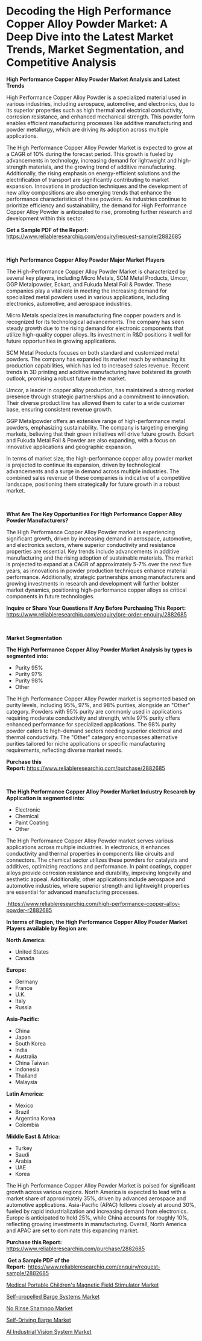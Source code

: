 <p><h1>Decoding the High Performance Copper Alloy Powder Market: A Deep Dive into the Latest Market Trends, Market Segmentation, and Competitive Analysis</h1></p><p><strong>High Performance Copper Alloy Powder Market Analysis and Latest Trends</strong></p>
<p><p>High Performance Copper Alloy Powder is a specialized material used in various industries, including aerospace, automotive, and electronics, due to its superior properties such as high thermal and electrical conductivity, corrosion resistance, and enhanced mechanical strength. This powder form enables efficient manufacturing processes like additive manufacturing and powder metallurgy, which are driving its adoption across multiple applications.</p><p>The High Performance Copper Alloy Powder Market is expected to grow at a CAGR of 10% during the forecast period. This growth is fueled by advancements in technology, increasing demand for lightweight and high-strength materials, and the growing trend of additive manufacturing. Additionally, the rising emphasis on energy-efficient solutions and the electrification of transport are significantly contributing to market expansion. Innovations in production techniques and the development of new alloy compositions are also emerging trends that enhance the performance characteristics of these powders. As industries continue to prioritize efficiency and sustainability, the demand for High Performance Copper Alloy Powder is anticipated to rise, promoting further research and development within this sector.</p></p>
<p><strong>Get a Sample PDF of the Report:&nbsp;</strong> <a href="https://www.reliableresearchiq.com/enquiry/request-sample/2882685?utm_campaign=1842&utm_medium=2&utm_source=Github&utm_content=ia&utm_term=13032025&utm_id=high-performance-copper-alloy-powder">https://www.reliableresearchiq.com/enquiry/request-sample/2882685</a></p>
<p>&nbsp;</p>
<p><strong>High Performance Copper Alloy Powder Major Market Players</strong></p>
<p><p>The High-Performance Copper Alloy Powder Market is characterized by several key players, including Micro Metals, SCM Metal Products, Umcor, GGP Metalpowder, Eckart, and Fukuda Metal Foil & Powder. These companies play a vital role in meeting the increasing demand for specialized metal powders used in various applications, including electronics, automotive, and aerospace industries.</p><p>Micro Metals specializes in manufacturing fine copper powders and is recognized for its technological advancements. The company has seen steady growth due to the rising demand for electronic components that utilize high-quality copper alloys. Its investment in R&D positions it well for future opportunities in growing applications.</p><p>SCM Metal Products focuses on both standard and customized metal powders. The company has expanded its market reach by enhancing its production capabilities, which has led to increased sales revenue. Recent trends in 3D printing and additive manufacturing have bolstered its growth outlook, promising a robust future in the market.</p><p>Umcor, a leader in copper alloy production, has maintained a strong market presence through strategic partnerships and a commitment to innovation. Their diverse product line has allowed them to cater to a wide customer base, ensuring consistent revenue growth.</p><p>GGP Metalpowder offers an extensive range of high-performance metal powders, emphasizing sustainability. The company is targeting emerging markets, believing that their green initiatives will drive future growth. Eckart and Fukuda Metal Foil & Powder are also expanding, with a focus on innovative applications and geographic expansion.</p><p>In terms of market size, the high-performance copper alloy powder market is projected to continue its expansion, driven by technological advancements and a surge in demand across multiple industries. The combined sales revenue of these companies is indicative of a competitive landscape, positioning them strategically for future growth in a robust market.</p></p>
<p>&nbsp;</p>
<p><strong>What Are The Key Opportunities For High Performance Copper Alloy Powder Manufacturers?</strong></p>
<p><p>The High Performance Copper Alloy Powder market is experiencing significant growth, driven by increasing demand in aerospace, automotive, and electronics sectors, where superior conductivity and resistance properties are essential. Key trends include advancements in additive manufacturing and the rising adoption of sustainable materials. The market is projected to expand at a CAGR of approximately 5-7% over the next five years, as innovations in powder production techniques enhance material performance. Additionally, strategic partnerships among manufacturers and growing investments in research and development will further bolster market dynamics, positioning high-performance copper alloys as critical components in future technologies.</p></p>
<p><strong>Inquire or Share Your Questions If Any Before Purchasing This Report:</strong> <a href="https://www.reliableresearchiq.com/enquiry/pre-order-enquiry/2882685?utm_campaign=1842&utm_medium=2&utm_source=Github&utm_content=ia&utm_term=13032025&utm_id=high-performance-copper-alloy-powder">https://www.reliableresearchiq.com/enquiry/pre-order-enquiry/2882685</a></p>
<p>&nbsp;</p>
<p><strong>Market Segmentation</strong></p>
<p><strong>The High Performance Copper Alloy Powder Market Analysis by types is segmented into:</strong></p>
<p><ul><li>Purity 95%</li><li>Purity 97%</li><li>Purity 98%</li><li>Other</li></ul></p>
<p><p>The High Performance Copper Alloy Powder market is segmented based on purity levels, including 95%, 97%, and 98% purities, alongside an "Other" category. Powders with 95% purity are commonly used in applications requiring moderate conductivity and strength, while 97% purity offers enhanced performance for specialized applications. The 98% purity powder caters to high-demand sectors needing superior electrical and thermal conductivity. The "Other" category encompasses alternative purities tailored for niche applications or specific manufacturing requirements, reflecting diverse market needs.</p></p>
<p><strong>Purchase this Report:&nbsp;</strong><a href="https://www.reliableresearchiq.com/purchase/2882685?utm_campaign=1842&utm_medium=2&utm_source=Github&utm_content=ia&utm_term=13032025&utm_id=high-performance-copper-alloy-powder">https://www.reliableresearchiq.com/purchase/2882685</a></p>
<p>&nbsp;</p>
<p><strong>The High Performance Copper Alloy Powder Market Industry Research by Application is segmented into:</strong></p>
<p><ul><li>Electronic</li><li>Chemical</li><li>Paint Coating</li><li>Other</li></ul></p>
<p><p>The High Performance Copper Alloy Powder market serves various applications across multiple industries. In electronics, it enhances conductivity and thermal properties in components like circuits and connectors. The chemical sector utilizes these powders for catalysts and additives, optimizing reactions and performance. In paint coatings, copper alloys provide corrosion resistance and durability, improving longevity and aesthetic appeal. Additionally, other applications include aerospace and automotive industries, where superior strength and lightweight properties are essential for advanced manufacturing processes.</p></p>
<p><a href="https://www.reliableresearchiq.com/high-performance-copper-alloy-powder-r2882685?utm_campaign=1842&utm_medium=2&utm_source=Github&utm_content=ia&utm_term=13032025&utm_id=high-performance-copper-alloy-powder">&nbsp;https://www.reliableresearchiq.com/high-performance-copper-alloy-powder-r2882685</a></p>
<p><strong>In terms of Region, the High Performance Copper Alloy Powder Market Players available by Region are:</strong></p>
<p>
    <p> <strong> North America: </strong>
        <ul>
            <li>United States</li>
            <li>Canada</li>
        </ul>
        </p> 
    <p> <strong> Europe: </strong>
        <ul>
            <li>Germany</li>
            <li>France</li>
            <li>U.K.</li>
            <li>Italy</li>
            <li>Russia</li>
        </ul>
        </p> 
    <p> <strong> Asia-Pacific: </strong>
        <ul>
            <li>China</li>
            <li>Japan</li>
            <li>South Korea</li>
            <li>India</li>
            <li>Australia</li>
            <li>China Taiwan</li>
            <li>Indonesia</li>
            <li>Thailand</li>
            <li>Malaysia</li>
        </ul>
        </p> 
    <p> <strong> Latin America: </strong>
        <ul>
            <li>Mexico</li>
            <li>Brazil</li>
            <li>Argentina Korea</li>
            <li>Colombia</li>
        </ul>
        </p> 
    <p> <strong> Middle East & Africa: </strong>
        <ul>
            <li>Turkey</li>
            <li>Saudi</li>
            <li>Arabia</li>
            <li>UAE</li>
            <li>Korea</li>
        </ul>
    </p>
    </p>
<p><p>The High Performance Copper Alloy Powder Market is poised for significant growth across various regions. North America is expected to lead with a market share of approximately 35%, driven by advanced aerospace and automotive applications. Asia-Pacific (APAC) follows closely at around 30%, fueled by rapid industrialization and increasing demand from electronics. Europe is anticipated to hold 25%, while China accounts for roughly 10%, reflecting growing investments in manufacturing. Overall, North America and APAC are set to dominate this expanding market.</p></p>
<p><strong>Purchase this Report: </strong><a href="https://www.reliableresearchiq.com/purchase/2882685?utm_campaign=1842&utm_medium=2&utm_source=Github&utm_content=ia&utm_term=13032025&utm_id=high-performance-copper-alloy-powder">https://www.reliableresearchiq.com/purchase/2882685</a></p>
<p>&nbsp;<strong>Get a Sample PDF of the Report:&nbsp;&nbsp;</strong><a href="https://www.reliableresearchiq.com/enquiry/request-sample/2882685?utm_campaign=1842&utm_medium=2&utm_source=Github&utm_content=ia&utm_term=13032025&utm_id=high-performance-copper-alloy-powder">https://www.reliableresearchiq.com/enquiry/request-sample/2882685</a></p>
<p><strong></strong></p>
<p><p><a href="https://github.com/snaikraso/Market-Research-Report-List-1/blob/main/medical-portable-childrens-magnetic-field-stimulator-market.md?utm_campaign=1842&utm_medium=2&utm_source=Github&utm_content=ia&utm_term=13032025&utm_id=high-performance-copper-alloy-powder">Medical Portable Children's Magnetic Field Stimulator Market</a></p><p><a href="https://github.com/ilanarohalgh/Market-Research-Report-List-1/blob/main/self-propelled-barge-systems-market.md?utm_campaign=1842&utm_medium=2&utm_source=Github&utm_content=ia&utm_term=13032025&utm_id=high-performance-copper-alloy-powder">Self-propelled Barge Systems Market</a></p><p><a href="https://github.com/frodanlert/Market-Research-Report-List-1/blob/main/no-rinse-shampoo-market.md?utm_campaign=1842&utm_medium=2&utm_source=Github&utm_content=ia&utm_term=13032025&utm_id=high-performance-copper-alloy-powder">No Rinse Shampoo Market</a></p><p><a href="https://github.com/iperitvik8/Market-Research-Report-List-1/blob/main/self-driving-barge-market.md?utm_campaign=1842&utm_medium=2&utm_source=Github&utm_content=ia&utm_term=13032025&utm_id=high-performance-copper-alloy-powder">Self-Driving Barge Market</a></p><p><a href="https://github.com/kadutjoelly83/Market-Research-Report-List-1/blob/main/ai-industrial-vision-system-market.md?utm_campaign=1842&utm_medium=2&utm_source=Github&utm_content=ia&utm_term=13032025&utm_id=high-performance-copper-alloy-powder">AI Industrial Vision System Market</a></p></p>
